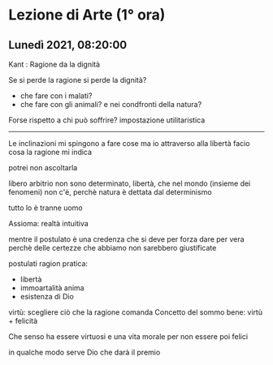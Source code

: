 #  Lezione di Arte (1° ora)
## Lunedì 2021, 08:20:00

Kant : Ragione da la dignità

Se si perde la ragione si perde la dignità?

* che fare con i malati?
* che fare con gli animali? e nei condfronti della natura?


Forse rispetto a chi può soffrire?
impostazione utilitaristica


---

Le inclinazioni mi spingono a fare cose
ma io attraverso alla libertà facio cosa la ragione mi indica

potrei non ascoltarla

libero arbitrio
non sono determinato, libertà, che nel mondo (insieme dei fenomeni) non c'è, perchè natura è dettata dal determinismo

tutto lo è tranne uomo


Assioma: realtà intuitiva

mentre il postulato è una credenza che si deve per forza dare per vera perchè delle certezze che abbiamo non sarebbero giustificate

postulati ragion pratica:
* libertà
* immoartalità anima
* esistenza di Dio



virtù: scegliere ciò che la ragione comanda
Concetto del sommo bene: virtù + felicità

Che senso ha essere virtuosi e una vita morale per non essere poi felici

in qualche modo serve Dio che darà il premio
<!--stackedit_data:
eyJoaXN0b3J5IjpbLTQ2NDM2Mzc4MywyMDM3ODY3NDk4LC0zOT
Y5MzY4MTldfQ==
-->